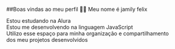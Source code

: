 
##Boas vindas ao meu perfil 💙💙
Meu nome é jamily felix

Estou estudando na Alura                                                                                        
Estou me desenvolvendo na linguagem JavaScript                                                                                             
Utilizo esse espaço para minha organização e compartilhamento                                          
dos meu projetos desenvolvidos
<!--
**JAMILY FELIX/JAMILY FELIX** is a ✨ _special_ ✨ repository because its `README.md` (this file) appears on your GitHub profile.

Here are some ideas to get you started:

- 🔭 I’m currently working on ...
- 🌱 I’m currently learning ...
- 👯 I’m looking to collaborate on ...
- 🤔 I’m looking for help with ...
- 💬 Ask me about ...
- 📫 How to reach me: ...
- 😄 Pronouns: ...
- ⚡ Fun fact: ...
-->
